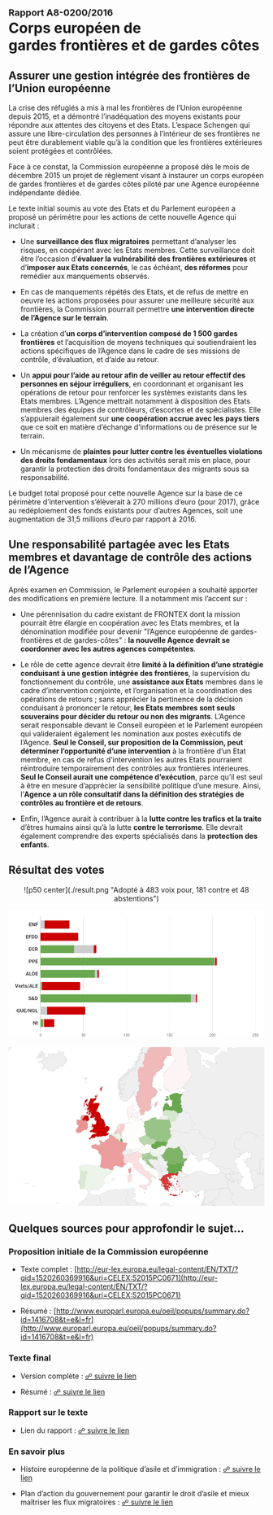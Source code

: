 # <font size=4>**Rapport A8-0200/2016**</font><br>Corps européen de<br>gardes frontières et de gardes côtes

## Assurer une gestion intégrée des frontières de l’Union européenne

La crise des réfugiés a mis à mal les frontières de l’Union européenne depuis 2015, et a démontré l’inadéquation des moyens existants pour répondre aux attentes des citoyens et des Etats. L’espace Schengen qui assure une libre-circulation des personnes à l’intérieur de ses frontières ne peut être durablement viable qu’à la condition que les frontières extérieures soient protégées et contrôlées. 

Face à ce constat, la Commission européenne a proposé dès le mois de décembre 2015 un projet de règlement visant à instaurer un corps européen de gardes frontières et de gardes côtes piloté par une Agence européenne indépendante dédiée. 

Le texte initial soumis au vote des Etats et du Parlement européen a proposé un périmètre pour les actions de cette nouvelle Agence qui inclurait :

* Une **surveillance des flux migratoires** permettant d’analyser les risques, en coopérant avec les Etats membres. Cette surveillance doit être l’occasion d’**évaluer la vulnérabilité des frontières extérieures** et d’**imposer aux Etats concernés**, le cas échéant, **des réformes** pour remédier aux manquements observés. 

* En cas de manquements répétés des Etats, et de refus de mettre en oeuvre les actions proposées pour assurer une meilleure sécurité aux frontières, la Commission pourrait permettre **une intervention directe de l’Agence sur le terrain**. 

* La création d’**un corps d’intervention composé de 1 500 gardes frontières** et l’acquisition de moyens techniques qui soutiendraient les actions spécifiques de l’Agence dans le cadre de ses missions de contrôle, d’évaluation, et d’aide au retour. 

* Un **appui pour l’aide au retour afin de veiller au retour effectif des personnes en séjour irréguliers**, en coordonnant et organisant les opérations de retour pour renforcer les systèmes existants dans les Etats membres. L’Agence mettrait notamment à disposition des Etats membres des équipes de contrôleurs, d’escortes et de spécialistes. Elle s’appuierait également sur **une coopération accrue avec les pays tiers** que ce soit en matière d’échange d’informations ou de présence sur le terrain. 

* Un mécanisme de **plaintes pour lutter contre les éventuelles violations des droits fondamentaux** lors des activités serait mis en place, pour garantir la protection des droits fondamentaux des migrants sous sa responsabilité. 

Le budget total proposé pour cette nouvelle Agence sur la base de ce périmètre d’intervention s’élèverait à 270 millions d’euro (pour 2017), grâce au redéploiement des fonds existants pour d’autres Agences, soit une augmentation de 31,5 millions d’euro par rapport à 2016. 

## Une responsabilité partagée avec les Etats membres et davantage de contrôle des actions de l’Agence

Après examen en Commission, le Parlement européen a souhaité apporter des modifications en première lecture. Il a notamment mis l’accent sur : 

* Une pérennisation du cadre existant de FRONTEX dont la mission pourrait être élargie en coopération avec les Etats membres, et la dénomination modifiée pour devenir "l’Agence européenne de gardes-frontières et de gardes-côtes" : **la nouvelle Agence devrait se coordonner avec les autres agences compétentes**. 

* Le rôle de cette agence devrait être **limité à la définition d’une stratégie conduisant à une gestion intégrée des frontières**, la supervision du fonctionnement du contrôle, une **assistance aux Etats** membres dans le cadre d’intervention conjointe, et l’organisation et la coordination des opérations de retours ; sans apprécier la pertinence de la décision conduisant à prononcer le retour, **les Etats membres sont seuls souverains pour décider du retour ou non des migrants**. L’Agence serait responsable devant le Conseil européen et le Parlement européen qui valideraient également les nomination aux postes exécutifs de l’Agence. **Seul le Conseil, sur proposition de la Commission, peut déterminer l’opportunité d’une intervention** à la frontière d’un Etat membre, en cas de refus d’intervention les autres Etats pourraient réintroduire temporairement des contrôles aux frontières intérieures. **Seul le Conseil aurait une compétence d’exécution**, parce qu’il est seul à être en mesure d’apprécier la sensibilité politique d’une mesure. Ainsi, l’**Agence a un rôle consultatif dans la définition des stratégies de contrôles au frontière et de retours**.

* Enfin, l’Agence aurait à contribuer à la **lutte contre les trafics et la traite** d’êtres humains ainsi qu’à la lutte **contre le terrorisme**. Elle devrait également comprendre des experts spécialisés dans la **protection des enfants**.


## Résultat des votes

<center>![p50 center](./result.png "Adopté à 483 voix pour, 181 contre et 48 abstentions")</center>

![](./groups.png "Répartition par groupe")

![](./map.png "Répartition par pays")


## Quelques sources pour approfondir le sujet… 

### Proposition initiale de la Commission européenne

* Texte complet : [http://eur-lex.europa.eu/legal-content/EN/TXT/?qid=1520260369916&uri=CELEX:52015PC0671](http://eur-lex.europa.eu/legal-content/EN/TXT/?qid=1520260369916&uri=CELEX:52015PC0671) 

* Résumé : [http://www.europarl.europa.eu/oeil/popups/summary.do?id=1416708&t=e&l=fr](http://www.europarl.europa.eu/oeil/popups/summary.do?id=1416708&t=e&l=fr) 


### Texte final

* Version complète : [☍ suivre le lien](http://eur-lex.europa.eu/legal-content/FR/TXT/HTML/?uri=CELEX:32016R1624&from=EN) 

* Résumé : [☍ suivre le lien](http://www.europarl.europa.eu/oeil/popups/summary.do?id=1452625&t=f&l=fr) 


### Rapport sur le texte

* Lien du rapport : [☍ suivre le lien](http://www.europarl.europa.eu/sides/getDoc.do?pubRef=-//EP//TEXT+REPORT+A8-2016-0200+0+DOC+XML+V0//FR) 


### En savoir plus

* Histoire européenne de la politique d’asile et d’immigration : [☍ suivre le lien](https://www.touteleurope.eu/actualite/histoire-de-la-politique-europeenne-d-immigration-et-d-asile.html) 

* Plan d’action du gouvernement pour garantir le droit d’asile et mieux maîtriser les flux migratoires : [☍ suivre le lien](http://www.gouvernement.fr/conseil-des-ministres/2017-07-12/plan-d-action-pour-garantir-le-droit-d-asile-et-mieux-maitri) 

